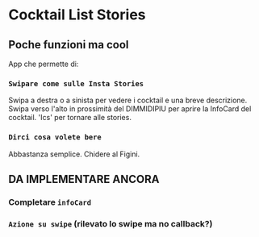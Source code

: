 # Cocktail List Stories

## Poche funzioni ma cool

App che permette di:

### `Swipare come sulle Insta Stories`

Swipa a destra o a sinista per vedere i cocktail e una breve descrizione. Swipa verso l'alto in prossimità del DIMMIDIPIU per aprire la InfoCard del cocktail. 'Ics' per tornare alle stories.

### `Dirci cosa volete bere`

Abbastanza semplice. Chidere al Figini.

## DA IMPLEMENTARE ANCORA

### Completare `infoCard`

### `Azione su swipe` (rilevato lo swipe ma no callback?)
